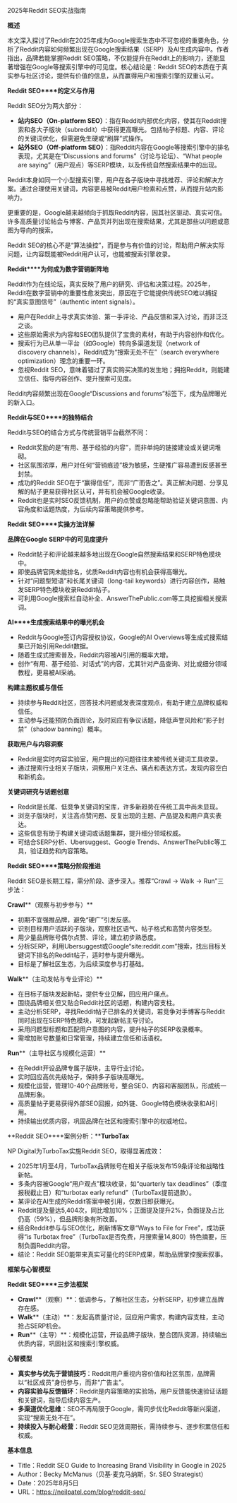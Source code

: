 2025年Reddit SEO实战指南

  

**概述**

  

本文深入探讨了Reddit在2025年成为Google搜索生态中不可忽视的重要角色，分析了Reddit内容如何频繁出现在Google搜索结果（SERP）及AI生成内容中。作者指出，品牌若能掌握Reddit SEO策略，不仅能提升在Reddit上的影响力，还能显著增强在Google等搜索引擎中的可见度。核心结论是：Reddit SEO的本质在于真实参与社区讨论，提供有价值的信息，从而赢得用户和搜索引擎的双重认可。

  

**Reddit SEO****的定义与作用**

  

Reddit SEO分为两大部分：

- **站内****SEO****（****On-platform SEO****）**：指在Reddit内部优化内容，使其在Reddit搜索和各大子版块（subreddit）中获得更高曝光。包括帖子标题、内容、评论的关键词优化，但需避免生硬或“刷屏”式操作。
- **站外****SEO****（****Off-platform SEO****）**：指Reddit内容在Google等搜索引擎中的排名表现，尤其是在“Discussions and forums”（讨论与论坛）、“What people are saying”（用户观点）等SERP模块，以及传统自然搜索结果中的出现。

  

Reddit本身如同一个小型搜索引擎，用户在各子版块中寻找推荐、评论和解决方案。通过合理使用关键词，内容更易被Reddit用户检索和点赞，从而提升站内影响力。

  

更重要的是，Google越来越倾向于抓取Reddit内容，因其社区驱动、真实可信。许多高质量讨论帖会与博客、产品页并列出现在搜索结果，尤其是那些以问题或意图为导向的搜索。

  

Reddit SEO的核心不是“算法操控”，而是参与有价值的讨论，帮助用户解决实际问题，让内容既能被Reddit用户认可，也能被搜索引擎收录。

  

**Reddit****为何成为数字营销新阵地**

  

Reddit作为在线论坛，真实反映了用户的研究、评估和决策过程。2025年，Reddit在数字营销中的重要性愈发突出，原因在于它能提供传统SEO难以捕捉的“真实意图信号”（authentic intent signals）。

- 用户在Reddit上寻求真实体验、第一手评论、产品反馈和深入讨论，而非泛泛之谈。
- 这些原始需求为内容和SEO团队提供了宝贵的素材，有助于内容创作和优化。
- 搜索行为已从单一平台（如Google）转向多渠道发现（network of discovery channels），Reddit成为“搜索无处不在”（search everywhere optimization）理念的重要一环。
- 忽视Reddit SEO，意味着错过了真实购买决策的发生地；拥抱Reddit，则能建立信任、指导内容创作、提升搜索可见度。

  

Reddit内容频繁出现在Google“Discussions and forums”标签下，成为品牌曝光的新入口。

  

**Reddit****与****SEO****的独特结合**

  

Reddit与SEO的结合方式与传统营销平台截然不同：

- Reddit奖励的是“有用、基于经验的内容”，而非单纯的链接建设或关键词堆砌。
- 社区氛围浓厚，用户对任何“营销痕迹”极为敏感，生硬推广容易遭到反感甚至封禁。
- 成功的Reddit SEO在于“赢得信任”，而非“广而告之”。真正解决问题、分享见解的帖子更易获得社区认可，并有机会被Google收录。
- Reddit也是实时SEO反馈机制，用户的点赞或忽略能帮助验证关键词意图、内容角度和话题热度，为后续内容策略提供参考。

  

**Reddit SEO****实操方法详解**

  

**品牌在****Google SERP****中的可见度提升**

- Reddit帖子和评论越来越多地出现在Google自然搜索结果和SERP特色模块中。
- 即使品牌官网未能排名，优质Reddit内容也有机会获得高曝光。
- 针对“问题型短语”和长尾关键词（long-tail keywords）进行内容创作，易触发SERP特色模块收录Reddit帖子。
- 可利用Google搜索栏自动补全、AnswerThePublic.com等工具挖掘相关搜索词。

  

**AI****生成搜索结果中的曝光机会**

- Reddit与Google签订内容授权协议，Google的AI Overviews等生成式搜索结果已开始引用Reddit数据。
- 随着生成式搜索普及，Reddit内容被AI引用的概率大增。
- 创作“有用、基于经验、对话式”的内容，尤其针对产品查询、对比或细分领域教程，更易被AI采纳。

  

**构建主题权威与信任**

- 持续参与Reddit社区，回答技术问题或发表深度观点，有助于建立品牌权威和信任。
- 主动参与还能预防负面舆论，及时回应有争议话题，降低声誉风险和“影子封禁”（shadow banning）概率。

  

**获取用户与内容洞察**

- Reddit是实时内容实验室，用户提出的问题往往未被传统关键词工具收录。
- 通过搜索行业相关子版块，洞察用户关注点、痛点和表达方式，发现内容空白和新机会。

  

**关键词研究与话题创意**

- Reddit是长尾、低竞争关键词的宝库，许多新趋势在传统工具中尚未显现。
- 浏览子版块时，关注高点赞问题、反复出现的主题、产品提及和用户真实表达。
- 这些信息有助于构建关键词或话题集群，提升细分领域权威。
- 可结合SERP分析、Ubersuggest、Google Trends、AnswerThePublic等工具，验证趋势和内容策略。

  

**Reddit SEO****策略分阶段推进**

  

Reddit SEO是长期工程，需分阶段、逐步深入。推荐“Crawl → Walk → Run”三步法：

  

**Crawl****（观察与初步参与）**

- 初期不宜强推品牌，避免“硬广”引发反感。
- 识别目标用户活跃的子版块，观察社区语气、帖子格式和高赞内容类型。
- 用少量品牌账号偶尔点赞、评论，建立初步熟悉度。
- 分析SERP，利用Ubersuggest或Google“site:reddit.com”搜索，找出目标关键词下排名的Reddit帖子，适时参与提升曝光。
- 目标是了解社区生态，为后续深度参与打基础。

  

**Walk****（主动发帖与专业评论）**

- 在目标子版块发起新帖，提供专业见解，回应用户痛点。
- 围绕品牌相关但又贴合Reddit社区的话题，构建内容支柱。
- 主动分析SERP，寻找Reddit帖子已排名的关键词，若竞争对手博客与Reddit同时出现在SERP特色模块，可发起新帖主导讨论。
- 采用问题型标题和匹配用户意图的内容，提升帖子的SERP收录概率。
- 需增加账号数量和日常管理，持续建立信任和话语权。

  

**Run****（主导社区与规模化运营）**

- 在Reddit开设品牌专属子版块，主导行业讨论。
- 实时回应高优先级帖子，保持多子版块高曝光。
- 规模化运营，管理10-40个品牌账号，整合SEO、内容和客服团队，形成统一品牌形象。
- 高质量帖子更易获得外部SEO回报，如外链、Google特色模块收录和AI引用。
- 持续输出优质内容，巩固品牌在社区和搜索引擎中的权威地位。

  

**Reddit SEO****案例分析：****TurboTax**

  

NP Digital为TurboTax实施Reddit SEO，取得显著成效：

- 2025年1月至4月，TurboTax品牌账号在相关子版块发布159条评论和战略性新帖。
- 多条内容被Google“用户观点”模块收录，如“quarterly tax deadlines”（季度报税截止日）和“turbotax early refund”（TurboTax提前退款）。
- 某评论在AI生成的Reddit答案中被引用，仅数日即获曝光。
- Reddit提及量达5,404次，同比增加10%；正面提及提升2%，负面提及占比仍高（59%），但品牌形象有所改善。
- 结合Reddit参与与SEO优化，刷新博客文章“Ways to File for Free”，成功获得“is Turbotax free”（TurboTax是否免费，月搜索量14,800）特色摘要，压制负面Reddit内容。
- 结论：Reddit SEO能带来真实可量化的SERP成果，帮助品牌掌控搜索叙事。

  

**框架与心智模型**

  

**Reddit SEO****三步法框架**

- **Crawl****（观察）**：低调参与，了解社区生态，分析SERP，初步建立品牌存在感。
- **Walk****（主动）**：发起高质量讨论，回应用户需求，构建内容支柱，主动抢占SERP机会。
- **Run****（主导）**：规模化运营，开设品牌子版块，整合团队资源，持续输出优质内容，巩固社区和搜索引擎权威。

  

**心智模型**

- **真实参与优先于营销技巧**：Reddit用户重视内容价值和社区氛围，品牌需以“社区成员”身份参与，而非“广告主”。
- **内容实验与反馈循环**：Reddit是内容策略的实验场，用户反馈能快速验证话题和关键词，指导后续内容生产。
- **多渠道优化思维**：SEO不再局限于Google，需同步优化Reddit等新兴渠道，实现“搜索无处不在”。
- **持续投入与耐心经营**：Reddit SEO见效周期长，需持续参与、逐步积累信任和权威。

  

**基本信息**

- Title：Reddit SEO Guide to Increasing Brand Visibility in Google in 2025
- Author：Becky McManus（贝基·麦克马纳斯，Sr. SEO Strategist）
- Date：2025年8月5日
- URL：https://neilpatel.com/blog/reddit-seo/
